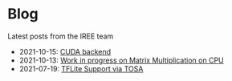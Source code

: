 # Blog

Latest posts from the IREE team

* 2021-10-15: [CUDA backend](./2021-10-15-cuda-backend.md)
* 2021-10-13: [Work in progress on Matrix Multiplication on CPU](./2021-10-13-mmt4d.md)
* 2021-07-19: [TFLite Support via TOSA](./2021-07-19-tflite-tosa.md)
